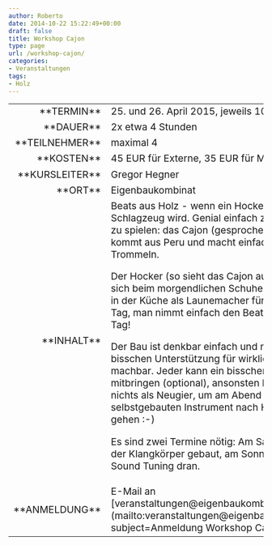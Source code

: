 ```yaml
---
author: Roberto
date: 2014-10-22 15:22:49+00:00
draft: false
title: Workshop Cajon
type: page
url: /workshop-cajon/
categories:
- Veranstaltungen
tags:
- Holz
---
```


<table >
<tbody style="font-size: 1.2em;" >
<tr >

<td style="width: 20%; text-align: right;" >**TERMIN**
</td>

<td style="text-align: left;" >25. und 26. April 2015, jeweils 10 Uhr
</td>
</tr>
<tr >

<td style="width: 20%; text-align: right;" >**DAUER**
</td>

<td style="text-align: left;" >2x etwa 4 Stunden
</td>
</tr>
<tr >

<td style="width: 20%; text-align: right;" >**TEILNEHMER**
</td>

<td style="text-align: left;" >maximal 4
</td>
</tr>
<tr >

<td style="width: 20%; text-align: right;" >**KOSTEN**
</td>

<td style="text-align: left;" >45 EUR für Externe, 35 EUR für Mitglieder
</td>
</tr>
<tr >

<td style="width: 20%; text-align: right;" >**KURSLEITER**
</td>

<td style="text-align: left;" >Gregor Hegner
</td>
</tr>
<tr >

<td style="width: 20%; text-align: right;" >**ORT**
</td>

<td style="text-align: left;" >Eigenbaukombinat
</td>
</tr>
<tr >

<td style="width: 20%; text-align: right;" >**INHALT**
</td>

<td style="text-align: left;" >Beats aus Holz - wenn ein Hocker zum Schlagzeug wird. Genial einfach zu bauen und zu spielen: das Cajon (gesprochen Cachon) kommt aus Peru und macht einfach Lust auf Trommeln.
  

Der Hocker (so sieht das Cajon aus) entpuppt sich beim morgendlichen Schuhe anziehen oder in der Küche als Launemacher für den ganzen Tag, man nimmt einfach den Beat mit in den Tag!
  

Der Bau ist denkbar einfach und mit ein bisschen Unterstützung für wirklich jedeN machbar. Jeder kann ein bisschen Musik mitbringen (optional), ansonsten braucht ihr nichts als Neugier, um am Abend mit Eurem selbstgebauten Instrument nach Hause zu gehen :-)
  

Es sind zwei Termine nötig: Am Samstag wird der Klangkörper gebaut, am Sonntag kommt das Sound Tuning dran.
</td>
</tr>
<tr >

<td style="width: 20%; text-align: right;" >**ANMELDUNG**
</td>

<td style="text-align: left;" >E-Mail an [veranstaltungen@eigenbaukombinat.de](mailto:veranstaltungen@eigenbaukombinat.de?subject=Anmeldung Workshop Cajon)
</td>
</tr>
</tbody>
</table>
